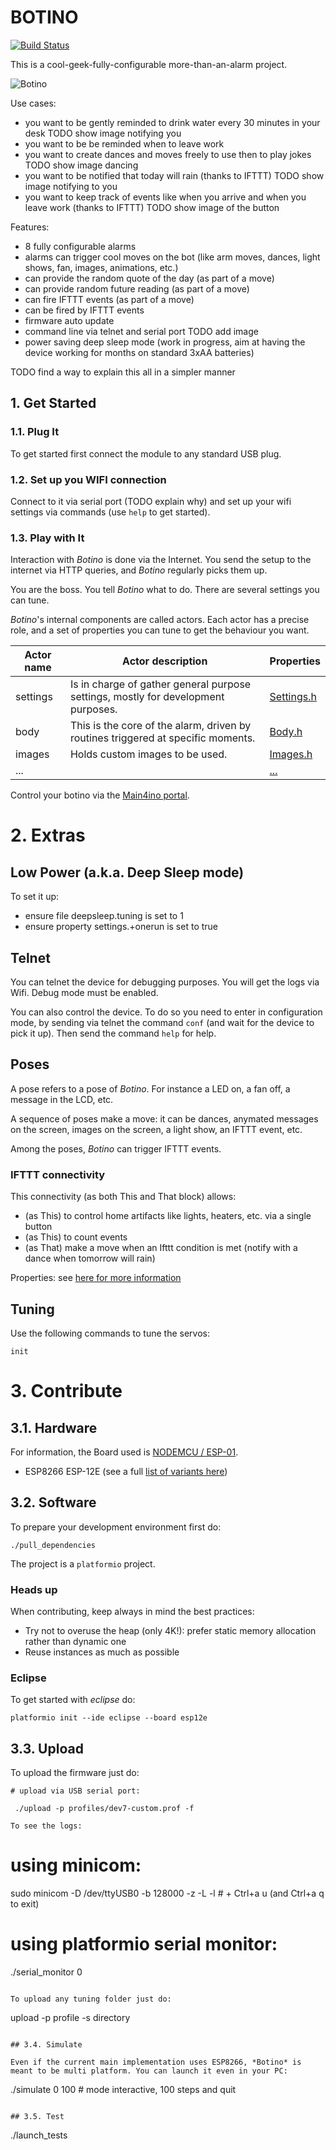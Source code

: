 # BOTINO

[![Build Status](https://jenkins.martinenhome.com/buildStatus/icon?job=botino-arduino/master)](https://jenkins.martinenhome.com/job/botino-arduino/job/master/)

This is a cool-geek-fully-configurable more-than-an-alarm project. 

![Botino](misc/images/botino-v0.jpg)

Use cases: 
- you want to be gently reminded to drink water every 30 minutes in your desk TODO show image notifying you
- you want to be be reminded when to leave work
- you want to create dances and moves freely to use then to play jokes TODO show image dancing
- you want to be notified that today will rain (thanks to IFTTT) TODO show image notifying to you
- you want to keep track of events like when you arrive and when you leave work (thanks to IFTTT) TODO show image of the button

Features:
- 8 fully configurable alarms
- alarms can trigger cool moves on the bot (like arm moves, dances, light shows, fan, images, animations, etc.)
- can provide the random quote of the day (as part of a move)
- can provide random future reading (as part of a move)
- can fire IFTTT events (as part of a move)
- can be fired by IFTTT events
- firmware auto update
- command line via telnet and serial port TODO add image
- power saving deep sleep mode (work in progress, aim at having the device working for months on standard 3xAA batteries)

TODO find a way to explain this all in a simpler manner

## 1. Get Started

### 1.1. Plug It

To get started first connect the module to any standard USB plug.

### 1.2. Set up you WIFI connection

Connect to it via serial port (TODO explain why) and set up your wifi settings via commands (use `help` to get started).

### 1.3. Play with It

Interaction with *Botino* is done via the Internet. You send the setup to the internet via HTTP queries, and *Botino* regularly picks them up. 

You are the boss. You tell *Botino* what to do. There are several settings you can tune. 

*Botino*'s internal components are called actors. Each actor has a precise role, and a set of properties
you can tune to get the behaviour you want.


| Actor name    | Actor description                                                                    | Properties                         |
| ------------- | ------------------------------------------------------------------------------------ | ---------------------------------- |
| settings      | Is in charge of gather general purpose settings, mostly for development purposes.    | [Settings.h](src/actors/Settings.h)|
| body          | This is the core of the alarm, driven by routines triggered at specific moments.     | [Body.h](src/actors/Body.h)        |
| images        | Holds custom images to be used.                                                      | [Images.h](src/actors/Images.h)    |
| ...           |                                                                                      | [...](src/actors/)                 |

Control your botino via the [Main4ino portal](http://martinenhome.com:6780).

# 2. Extras

## Low Power (a.k.a. Deep Sleep mode)

To set it up: 

- ensure file deepsleep.tuning is set to 1
- ensure property settings.+onerun is set to true 

## Telnet

You can telnet the device for debugging purposes. You will get the logs via Wifi. Debug mode must be enabled.

You can also control the device. To do so you need to enter in configuration mode, by sending via telnet the command `conf` (and wait
for the device to pick it up). Then send the command `help` for help.

## Poses

A pose refers to a pose of *Botino*. For instance a LED on, a fan off, a message in the LCD, etc.

A sequence of poses make a move: it can be dances, anymated messages on the screen, images on the screen, a light show, 
an IFTTT event, etc.

Among the poses, *Botino* can trigger IFTTT events. 

### IFTTT connectivity

This connectivity (as both This and That block) allows:
- (as This) to control home artifacts like lights, heaters, etc. via a single button
- (as This) to count events
- (as That) make a move when an Ifttt condition is met (notify with a dance when tomorrow will rain)


Properties: see [here for more information](src/actors/Body.h)

## Tuning

Use the following commands to tune the servos: 

```
init
```

# 3. Contribute

## 3.1. Hardware

For information, the Board used is [NODEMCU / ESP-01](http://www.esp8266.com/wiki/doku.php?id=esp8266-module-family).

- ESP8266 ESP-12E (see a full [list of variants here](https://www.esp8266.com/wiki/doku.php?id=esp8266-module-family))


## 3.2. Software

To prepare your development environment first do:

```
./pull_dependencies
```

The project is a `platformio` project.

### Heads up

When contributing, keep always in mind the best practices: 

- Try not to overuse the heap (only 4K!): prefer static memory allocation rather than dynamic one
- Reuse instances as much as possible

### Eclipse

To get started with _eclipse_ do:
```
platformio init --ide eclipse --board esp12e
```

## 3.3. Upload

To upload the firmware just do: 

```
# upload via USB serial port:

 ./upload -p profiles/dev7-custom.prof -f

To see the logs:
```
# using minicom:
 sudo minicom -D /dev/ttyUSB0 -b 128000 -z -L -l # + Ctrl+a u  (and Ctrl+a q to exit)

# using platformio serial monitor:
 ./serial_monitor 0

```

To upload any tuning folder just do: 

```
upload -p profile -s directory
```

## 3.4. Simulate

Even if the current main implementation uses ESP8266, *Botino* is meant to be multi platform. You can launch it even in your PC:

```
./simulate 0 100 # mode interactive, 100 steps and quit
```

## 3.5. Test

```
./launch_tests
```
